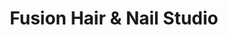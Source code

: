 ---
title: "Fusion Hair & Nail Studio"
url: /jasper/fusion-hair-and-nail-studio/
shop: hairdresser
---
